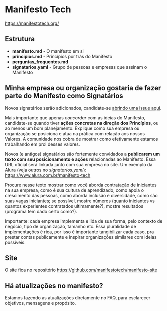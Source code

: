 # Manifesto Tech

https://manifestotech.org/

## Estrutura

* **manifesto.md** - O manifesto em si
* **principios.md** - Princípios por trás do Manifesto
* **perguntas_frequentes.md**
* **signatarios.yaml** - Grupo de pessoas e empresas que assinam o Manifesto

## Minha empresa ou organização gostaria de fazer parte do Manifesto como Signatários

Novos signatários serão adicionados, candidate-se [abrindo uma issue aqui](https://github.com/manifestotech/manifestotech/issues/new/choose).

Mais importante que apenas *concordar* com as ideias do Manifesto, candidate-se quando tiver **ações concretas na direção dos Princípios**, ou ao menos um bom planejamento. Explique como sua empresa ou organização se posiciona e atua na prática com relação aos nossos Valores. A comunidade nos cobra de mostrar como efetivamente estamos trabalhando em prol desses valores.

Novos (e antigos) signatários são fortemente convidados a **publicarem um texto com seu posicionamento e ações** relacionadas ao Manifesto. Essa URL oficial será linkada junto com sua empresa no site. Um exemplo da Alura (veja outros no *signatarios.yaml*): https://www.alura.com.br/manifesto-tech

Procure nesse texto mostrar como você aborda contratação de iniciantes na sua empresa, como é sua cultura de aprendizado, como apoia o crescimento das pessoas, como aborda inclusão e diversidade, como são suas vagas iniciantes; se possível, mostre números (quanto iniciantes vs quantos experientes contratados ultimamente?), mostre resultados (programa tem dado certo como?).

Importante: cada empresa implementa e lida de sua forma, pelo contexto de negócio, tipo de organização, tamanho etc. Essa pluralidade de implementações é rica, por isso é importante tangibilizar cada caso, pra prestar contas publicamente e inspirar organizações similares com ideias possíveis.

## Site

O site fica no repositório https://github.com/manifestotech/manifesto-site

## Há atualizações no manifesto?

Estamos fazendo as atualizações diretamente no FAQ, para esclarecer objetivos, mensagens e propósito.
